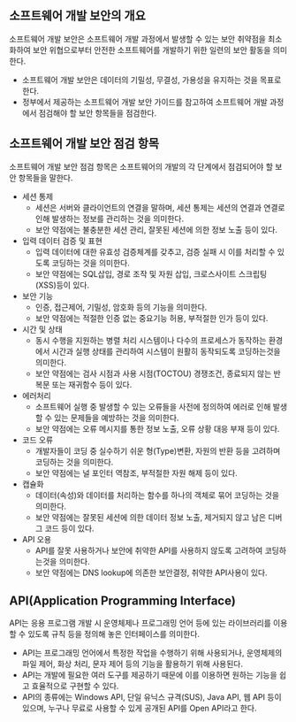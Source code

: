 ## 소프트웨어 개발 보안의 개요

소프트웨어 개발 보안은 소프트웨어 개발 과정에서 발생할 수 있는 보안 취약점을 최소화하여 보안 위협으로부터 안전한 소프트웨어를 개발하기 위한 일련의 보안 활동을 의미한다.

- 소프트웨어 개발 보안은 데이터의 기밀성, 무결성, 가용성을 유지하는 것을 목표로 한다.
- 정부에서 제공하는 소프트웨어 개발 보안 가이드를 참고하여 소프트웨어 개발 과정에서 점검해야 할 보안 항목들을 점검한다.

## 소프트웨어 개발 보안 점검 항목

소프트웨어 개발 보안 점검 항목은 소프트웨어의 개발의 각 단계에서 점검되어야 할 보안 항목들을 말한다.

- 세션 통제
  - 세션은 서버와 클라이언트의 연결을 말하며, 세션 통제는 세션의 연결과 연결로 인해 발생하는 정보를 관리하는 것을 의미한다.
  - 보안 약점에는 불충분한 세션 관리, 잘못된 세션에 의한 정보 노출 등이 있다.
- 입력 데이터 검증 및 표현
  - 입력 데이터에 대한 유효성 검증체계를 갖추고, 검증 실패 시 이를 처리할 수 있도록 코딩하는 것을 의미한다.
  - 보안 약점에는 SQL삽입, 경로 조작 및 자원 삽입, 크로스사이트 스크립팅(XSS)등이 있다.
- 보안 기능
  - 인증, 접근제어, 기밀성, 암호화 등의 기능을 의미한다.
  - 보안 약점에는 적절한 인증 없는 중요기능 허용, 부적절한 인가 등이 있다.
- 시간 및 상태
  - 동시 수행을 지원하는 병렬 처리 시스템이나 다수의 프로세스가 동작하는 환경에서 시간과 실행 상태를 관리하여 시스템이 원활히 동작되도록 코딩하는것을 의미한다.
  - 보안 약점에는 검사 시점과 사용 시점(TOCTOU) 경쟁조건, 종료되지 않는 반복문 또는 재귀함수 등이 있다.
- 에러처리
  - 소프트웨어 실행 중 발생할 수 있는 오류들을 사전에 정의하여 에러로 인해 발생할 수 있는 문제들을 예방하는 것을 의미한다.
  - 보안 약점에는 오류 메시지를 통한 정보 노출, 오류 상황 대응 부재 등이 있다.
- 코드 오류
  - 개발자들이 코딩 중 실수하기 쉬운 형(Type)변환, 자원의 반환 등을 고려하며 코딩하는 것을 의미한다.
  - 보안 약점에는 널 포인터 역참조, 부적절한 자원 해제 등이 있다.
- 캡슐화
  - 데이터(속성)와 데이터를 처리하는 함수를 하나의 객체로 묶어 코딩하는 것을 의미한다.
  - 보안 약점에는 잘못된 세션에 의한 데이터 정보 노출, 제거되지 않고 남은 디버그 코드 등이 있다.
- API 오용
  - API를 잘못 사용하거나 보안에 취약한 API를 사용하지 않도록 고려하여 코딩하는것을 의미한다.
  - 보안 약점에는 DNS lookup에 의존한 보안결정, 취약한 API사용이 있다.
 
## API(Application Programming Interface)

API는 응용 프로그램 개발 시 운영체제나 프로그래밍 언어 등에 있는 라이브러리를 이용할 수 있도록 규칙 등을 정의해 놓은 인터페이스를 의미한다.

- API는 프로그래밍 언어에서 특정한 작업을 수행하기 위해 사용되거나, 운영체제의 파일 제어, 화상 처리, 문자 제어 등의 기능을 활용하기 위해 사용된다.
- API는 개발에 필요한 여러 도구를 제공하기 때문에 이를 이용하면 원하는 기능을 쉽고 효율적으로 구현할 수 있다.
- API의 종류에는 Windows API, 단일 유닉스 규격(SUS), Java API, 웹 API 등이 있으며, 누구나 무료로 사용할 수 있게 공개된 API를 Open API라고 한다.
